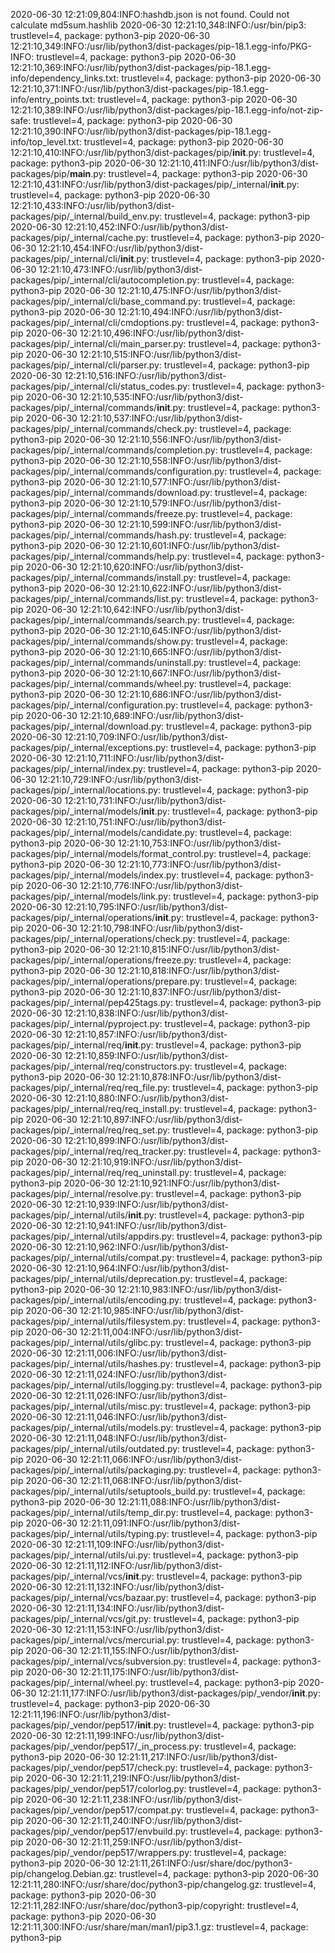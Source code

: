 2020-06-30 12:21:09,804:INFO:hashdb.json is not found. Could not calculate md5sum.hashlib
2020-06-30 12:21:10,348:INFO:/usr/bin/pip3: trustlevel=4, package: python3-pip
2020-06-30 12:21:10,349:INFO:/usr/lib/python3/dist-packages/pip-18.1.egg-info/PKG-INFO: trustlevel=4, package: python3-pip
2020-06-30 12:21:10,369:INFO:/usr/lib/python3/dist-packages/pip-18.1.egg-info/dependency_links.txt: trustlevel=4, package: python3-pip
2020-06-30 12:21:10,371:INFO:/usr/lib/python3/dist-packages/pip-18.1.egg-info/entry_points.txt: trustlevel=4, package: python3-pip
2020-06-30 12:21:10,389:INFO:/usr/lib/python3/dist-packages/pip-18.1.egg-info/not-zip-safe: trustlevel=4, package: python3-pip
2020-06-30 12:21:10,390:INFO:/usr/lib/python3/dist-packages/pip-18.1.egg-info/top_level.txt: trustlevel=4, package: python3-pip
2020-06-30 12:21:10,410:INFO:/usr/lib/python3/dist-packages/pip/__init__.py: trustlevel=4, package: python3-pip
2020-06-30 12:21:10,411:INFO:/usr/lib/python3/dist-packages/pip/__main__.py: trustlevel=4, package: python3-pip
2020-06-30 12:21:10,431:INFO:/usr/lib/python3/dist-packages/pip/_internal/__init__.py: trustlevel=4, package: python3-pip
2020-06-30 12:21:10,433:INFO:/usr/lib/python3/dist-packages/pip/_internal/build_env.py: trustlevel=4, package: python3-pip
2020-06-30 12:21:10,452:INFO:/usr/lib/python3/dist-packages/pip/_internal/cache.py: trustlevel=4, package: python3-pip
2020-06-30 12:21:10,454:INFO:/usr/lib/python3/dist-packages/pip/_internal/cli/__init__.py: trustlevel=4, package: python3-pip
2020-06-30 12:21:10,473:INFO:/usr/lib/python3/dist-packages/pip/_internal/cli/autocompletion.py: trustlevel=4, package: python3-pip
2020-06-30 12:21:10,475:INFO:/usr/lib/python3/dist-packages/pip/_internal/cli/base_command.py: trustlevel=4, package: python3-pip
2020-06-30 12:21:10,494:INFO:/usr/lib/python3/dist-packages/pip/_internal/cli/cmdoptions.py: trustlevel=4, package: python3-pip
2020-06-30 12:21:10,496:INFO:/usr/lib/python3/dist-packages/pip/_internal/cli/main_parser.py: trustlevel=4, package: python3-pip
2020-06-30 12:21:10,515:INFO:/usr/lib/python3/dist-packages/pip/_internal/cli/parser.py: trustlevel=4, package: python3-pip
2020-06-30 12:21:10,516:INFO:/usr/lib/python3/dist-packages/pip/_internal/cli/status_codes.py: trustlevel=4, package: python3-pip
2020-06-30 12:21:10,535:INFO:/usr/lib/python3/dist-packages/pip/_internal/commands/__init__.py: trustlevel=4, package: python3-pip
2020-06-30 12:21:10,537:INFO:/usr/lib/python3/dist-packages/pip/_internal/commands/check.py: trustlevel=4, package: python3-pip
2020-06-30 12:21:10,556:INFO:/usr/lib/python3/dist-packages/pip/_internal/commands/completion.py: trustlevel=4, package: python3-pip
2020-06-30 12:21:10,558:INFO:/usr/lib/python3/dist-packages/pip/_internal/commands/configuration.py: trustlevel=4, package: python3-pip
2020-06-30 12:21:10,577:INFO:/usr/lib/python3/dist-packages/pip/_internal/commands/download.py: trustlevel=4, package: python3-pip
2020-06-30 12:21:10,579:INFO:/usr/lib/python3/dist-packages/pip/_internal/commands/freeze.py: trustlevel=4, package: python3-pip
2020-06-30 12:21:10,599:INFO:/usr/lib/python3/dist-packages/pip/_internal/commands/hash.py: trustlevel=4, package: python3-pip
2020-06-30 12:21:10,601:INFO:/usr/lib/python3/dist-packages/pip/_internal/commands/help.py: trustlevel=4, package: python3-pip
2020-06-30 12:21:10,620:INFO:/usr/lib/python3/dist-packages/pip/_internal/commands/install.py: trustlevel=4, package: python3-pip
2020-06-30 12:21:10,622:INFO:/usr/lib/python3/dist-packages/pip/_internal/commands/list.py: trustlevel=4, package: python3-pip
2020-06-30 12:21:10,642:INFO:/usr/lib/python3/dist-packages/pip/_internal/commands/search.py: trustlevel=4, package: python3-pip
2020-06-30 12:21:10,645:INFO:/usr/lib/python3/dist-packages/pip/_internal/commands/show.py: trustlevel=4, package: python3-pip
2020-06-30 12:21:10,665:INFO:/usr/lib/python3/dist-packages/pip/_internal/commands/uninstall.py: trustlevel=4, package: python3-pip
2020-06-30 12:21:10,667:INFO:/usr/lib/python3/dist-packages/pip/_internal/commands/wheel.py: trustlevel=4, package: python3-pip
2020-06-30 12:21:10,686:INFO:/usr/lib/python3/dist-packages/pip/_internal/configuration.py: trustlevel=4, package: python3-pip
2020-06-30 12:21:10,689:INFO:/usr/lib/python3/dist-packages/pip/_internal/download.py: trustlevel=4, package: python3-pip
2020-06-30 12:21:10,709:INFO:/usr/lib/python3/dist-packages/pip/_internal/exceptions.py: trustlevel=4, package: python3-pip
2020-06-30 12:21:10,711:INFO:/usr/lib/python3/dist-packages/pip/_internal/index.py: trustlevel=4, package: python3-pip
2020-06-30 12:21:10,729:INFO:/usr/lib/python3/dist-packages/pip/_internal/locations.py: trustlevel=4, package: python3-pip
2020-06-30 12:21:10,731:INFO:/usr/lib/python3/dist-packages/pip/_internal/models/__init__.py: trustlevel=4, package: python3-pip
2020-06-30 12:21:10,751:INFO:/usr/lib/python3/dist-packages/pip/_internal/models/candidate.py: trustlevel=4, package: python3-pip
2020-06-30 12:21:10,753:INFO:/usr/lib/python3/dist-packages/pip/_internal/models/format_control.py: trustlevel=4, package: python3-pip
2020-06-30 12:21:10,773:INFO:/usr/lib/python3/dist-packages/pip/_internal/models/index.py: trustlevel=4, package: python3-pip
2020-06-30 12:21:10,776:INFO:/usr/lib/python3/dist-packages/pip/_internal/models/link.py: trustlevel=4, package: python3-pip
2020-06-30 12:21:10,795:INFO:/usr/lib/python3/dist-packages/pip/_internal/operations/__init__.py: trustlevel=4, package: python3-pip
2020-06-30 12:21:10,798:INFO:/usr/lib/python3/dist-packages/pip/_internal/operations/check.py: trustlevel=4, package: python3-pip
2020-06-30 12:21:10,815:INFO:/usr/lib/python3/dist-packages/pip/_internal/operations/freeze.py: trustlevel=4, package: python3-pip
2020-06-30 12:21:10,818:INFO:/usr/lib/python3/dist-packages/pip/_internal/operations/prepare.py: trustlevel=4, package: python3-pip
2020-06-30 12:21:10,837:INFO:/usr/lib/python3/dist-packages/pip/_internal/pep425tags.py: trustlevel=4, package: python3-pip
2020-06-30 12:21:10,838:INFO:/usr/lib/python3/dist-packages/pip/_internal/pyproject.py: trustlevel=4, package: python3-pip
2020-06-30 12:21:10,857:INFO:/usr/lib/python3/dist-packages/pip/_internal/req/__init__.py: trustlevel=4, package: python3-pip
2020-06-30 12:21:10,859:INFO:/usr/lib/python3/dist-packages/pip/_internal/req/constructors.py: trustlevel=4, package: python3-pip
2020-06-30 12:21:10,878:INFO:/usr/lib/python3/dist-packages/pip/_internal/req/req_file.py: trustlevel=4, package: python3-pip
2020-06-30 12:21:10,880:INFO:/usr/lib/python3/dist-packages/pip/_internal/req/req_install.py: trustlevel=4, package: python3-pip
2020-06-30 12:21:10,897:INFO:/usr/lib/python3/dist-packages/pip/_internal/req/req_set.py: trustlevel=4, package: python3-pip
2020-06-30 12:21:10,899:INFO:/usr/lib/python3/dist-packages/pip/_internal/req/req_tracker.py: trustlevel=4, package: python3-pip
2020-06-30 12:21:10,919:INFO:/usr/lib/python3/dist-packages/pip/_internal/req/req_uninstall.py: trustlevel=4, package: python3-pip
2020-06-30 12:21:10,921:INFO:/usr/lib/python3/dist-packages/pip/_internal/resolve.py: trustlevel=4, package: python3-pip
2020-06-30 12:21:10,939:INFO:/usr/lib/python3/dist-packages/pip/_internal/utils/__init__.py: trustlevel=4, package: python3-pip
2020-06-30 12:21:10,941:INFO:/usr/lib/python3/dist-packages/pip/_internal/utils/appdirs.py: trustlevel=4, package: python3-pip
2020-06-30 12:21:10,962:INFO:/usr/lib/python3/dist-packages/pip/_internal/utils/compat.py: trustlevel=4, package: python3-pip
2020-06-30 12:21:10,964:INFO:/usr/lib/python3/dist-packages/pip/_internal/utils/deprecation.py: trustlevel=4, package: python3-pip
2020-06-30 12:21:10,983:INFO:/usr/lib/python3/dist-packages/pip/_internal/utils/encoding.py: trustlevel=4, package: python3-pip
2020-06-30 12:21:10,985:INFO:/usr/lib/python3/dist-packages/pip/_internal/utils/filesystem.py: trustlevel=4, package: python3-pip
2020-06-30 12:21:11,004:INFO:/usr/lib/python3/dist-packages/pip/_internal/utils/glibc.py: trustlevel=4, package: python3-pip
2020-06-30 12:21:11,006:INFO:/usr/lib/python3/dist-packages/pip/_internal/utils/hashes.py: trustlevel=4, package: python3-pip
2020-06-30 12:21:11,024:INFO:/usr/lib/python3/dist-packages/pip/_internal/utils/logging.py: trustlevel=4, package: python3-pip
2020-06-30 12:21:11,026:INFO:/usr/lib/python3/dist-packages/pip/_internal/utils/misc.py: trustlevel=4, package: python3-pip
2020-06-30 12:21:11,046:INFO:/usr/lib/python3/dist-packages/pip/_internal/utils/models.py: trustlevel=4, package: python3-pip
2020-06-30 12:21:11,048:INFO:/usr/lib/python3/dist-packages/pip/_internal/utils/outdated.py: trustlevel=4, package: python3-pip
2020-06-30 12:21:11,066:INFO:/usr/lib/python3/dist-packages/pip/_internal/utils/packaging.py: trustlevel=4, package: python3-pip
2020-06-30 12:21:11,068:INFO:/usr/lib/python3/dist-packages/pip/_internal/utils/setuptools_build.py: trustlevel=4, package: python3-pip
2020-06-30 12:21:11,088:INFO:/usr/lib/python3/dist-packages/pip/_internal/utils/temp_dir.py: trustlevel=4, package: python3-pip
2020-06-30 12:21:11,091:INFO:/usr/lib/python3/dist-packages/pip/_internal/utils/typing.py: trustlevel=4, package: python3-pip
2020-06-30 12:21:11,109:INFO:/usr/lib/python3/dist-packages/pip/_internal/utils/ui.py: trustlevel=4, package: python3-pip
2020-06-30 12:21:11,112:INFO:/usr/lib/python3/dist-packages/pip/_internal/vcs/__init__.py: trustlevel=4, package: python3-pip
2020-06-30 12:21:11,132:INFO:/usr/lib/python3/dist-packages/pip/_internal/vcs/bazaar.py: trustlevel=4, package: python3-pip
2020-06-30 12:21:11,134:INFO:/usr/lib/python3/dist-packages/pip/_internal/vcs/git.py: trustlevel=4, package: python3-pip
2020-06-30 12:21:11,153:INFO:/usr/lib/python3/dist-packages/pip/_internal/vcs/mercurial.py: trustlevel=4, package: python3-pip
2020-06-30 12:21:11,155:INFO:/usr/lib/python3/dist-packages/pip/_internal/vcs/subversion.py: trustlevel=4, package: python3-pip
2020-06-30 12:21:11,175:INFO:/usr/lib/python3/dist-packages/pip/_internal/wheel.py: trustlevel=4, package: python3-pip
2020-06-30 12:21:11,177:INFO:/usr/lib/python3/dist-packages/pip/_vendor/__init__.py: trustlevel=4, package: python3-pip
2020-06-30 12:21:11,196:INFO:/usr/lib/python3/dist-packages/pip/_vendor/pep517/__init__.py: trustlevel=4, package: python3-pip
2020-06-30 12:21:11,199:INFO:/usr/lib/python3/dist-packages/pip/_vendor/pep517/_in_process.py: trustlevel=4, package: python3-pip
2020-06-30 12:21:11,217:INFO:/usr/lib/python3/dist-packages/pip/_vendor/pep517/check.py: trustlevel=4, package: python3-pip
2020-06-30 12:21:11,219:INFO:/usr/lib/python3/dist-packages/pip/_vendor/pep517/colorlog.py: trustlevel=4, package: python3-pip
2020-06-30 12:21:11,238:INFO:/usr/lib/python3/dist-packages/pip/_vendor/pep517/compat.py: trustlevel=4, package: python3-pip
2020-06-30 12:21:11,240:INFO:/usr/lib/python3/dist-packages/pip/_vendor/pep517/envbuild.py: trustlevel=4, package: python3-pip
2020-06-30 12:21:11,259:INFO:/usr/lib/python3/dist-packages/pip/_vendor/pep517/wrappers.py: trustlevel=4, package: python3-pip
2020-06-30 12:21:11,261:INFO:/usr/share/doc/python3-pip/changelog.Debian.gz: trustlevel=4, package: python3-pip
2020-06-30 12:21:11,280:INFO:/usr/share/doc/python3-pip/changelog.gz: trustlevel=4, package: python3-pip
2020-06-30 12:21:11,282:INFO:/usr/share/doc/python3-pip/copyright: trustlevel=4, package: python3-pip
2020-06-30 12:21:11,300:INFO:/usr/share/man/man1/pip3.1.gz: trustlevel=4, package: python3-pip

